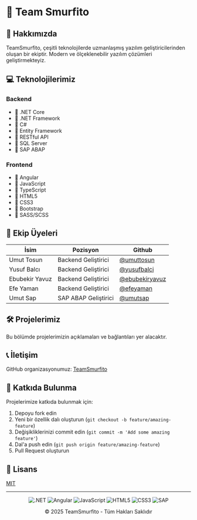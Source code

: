 # 🚀 Team Smurfito

## 📌 Hakkımızda

TeamSmurfito, çeşitli teknolojilerde uzmanlaşmış yazılım geliştiricilerinden oluşan bir ekiptir. Modern ve ölçeklenebilir yazılım çözümleri geliştirmekteyiz.

## 💻 Teknolojilerimiz

### Backend
- 🔷 .NET Core
- 🔷 .NET Framework
- 🔷 C#
- 🔷 Entity Framework
- 🔷 RESTful API
- 🔷 SQL Server
- 🔷 SAP ABAP

### Frontend
- 🔶 Angular
- 🔶 JavaScript
- 🔶 TypeScript
- 🔶 HTML5
- 🔶 CSS3
- 🔶 Bootstrap
- 🔶 SASS/SCSS

## 👥 Ekip Üyeleri

| İsim | Pozisyon | Github |
|------|----------|--------|
| Umut Tosun | Backend Geliştirici | [@umuttosun](https://github.com/umuttosun) |
| Yusuf Balcı | Backend Geliştirici | [@yusufbalci](https://github.com/yusufbalci) |
| Ebubekir Yavuz | Backend Geliştirici | [@ebubekiryavuz](https://github.com/ebubekiryavuz) |
| Efe Yaman | Backend Geliştirici | [@efeyaman](https://github.com/efeyaman) |
| Umut Sap | SAP ABAP Geliştirici | [@umutsap](https://github.com/umutsap) |

## 🛠️ Projelerimiz

Bu bölümde projelerimizin açıklamaları ve bağlantıları yer alacaktır.

## 📞 İletişim

GitHub organizasyonumuz: [TeamSmurfito](https://github.com/TeamSmurfito)

## 🤝 Katkıda Bulunma

Projelerimize katkıda bulunmak için:

1. Depoyu fork edin
2. Yeni bir özellik dalı oluşturun (`git checkout -b feature/amazing-feature`)
3. Değişikliklerinizi commit edin (`git commit -m 'Add some amazing feature'`)
4. Dal'a push edin (`git push origin feature/amazing-feature`)
5. Pull Request oluşturun

## 📄 Lisans

[MIT](LICENSE)

---

<div align="center">
  
  ![.NET](https://img.shields.io/badge/.NET-5C2D91?style=for-the-badge&logo=.net&logoColor=white)
  ![Angular](https://img.shields.io/badge/Angular-DD0031?style=for-the-badge&logo=angular&logoColor=white)
  ![JavaScript](https://img.shields.io/badge/JavaScript-F7DF1E?style=for-the-badge&logo=javascript&logoColor=black)
  ![HTML5](https://img.shields.io/badge/HTML5-E34F26?style=for-the-badge&logo=html5&logoColor=white)
  ![CSS3](https://img.shields.io/badge/CSS3-1572B6?style=for-the-badge&logo=css3&logoColor=white)
  ![SAP](https://img.shields.io/badge/SAP-0FAAFF?style=for-the-badge&logo=sap&logoColor=white)
  
  <p>© 2025 TeamSmurfito - Tüm Hakları Saklıdır</p>
</div>
